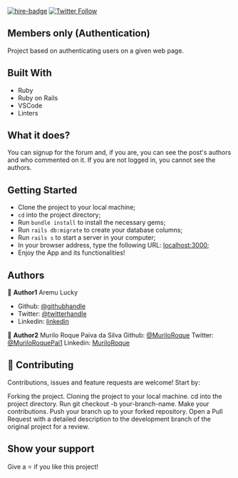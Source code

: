 [![hire-badge](https://img.shields.io/badge/Consult%20/%20Hire%20Murilo-Click%20to%20Contact-brightgreen)](mailto:muriloengqui@gmail.com) [![Twitter Follow](https://img.shields.io/twitter/follow/MuriloRoquePai1?label=Follow%20Murilo%20on%20Twitter&style=social)](https://twitter.com/MuriloRoquePai1)

## Members only (Authentication)

Project based on authenticating users on a given web page.

## Built With

- Ruby
- Ruby on Rails 
- VSCode 
- Linters 

## What it does?

You can signup for the forum and, if you are, you can see the post's authors and who commented on it. If you are not logged in, you cannot see the authors.

## Getting Started

- Clone the project to your local machine;
- `cd` into the project directory;
- Run `bundle install` to install the necessary gems;
- Run `rails db:migrate` to create your database columns;
- Run `rails s` to start a server in your computer;
- In your browser address, type the following URL: [localhost:3000](localhost:3000);
- Enjoy the App and its functionalities!

## Authors

👤 **Author1**
Aremu Lucky
- Github: [@githubhandle](https://github.com/Luckyaremu)
- Twitter: [@twitterhandle](@luckyaremu)
- Linkedin: [linkedin](https://www.linkedin.com/in/lucky-aremu-24807a145/)


👤 **Author2**
Murilo Roque Paiva da Silva
Github: [@MuriloRoque](https://github.com/MuriloRoque)
Twitter: [@MuriloRoquePai1](https://twitter.com/MuriloRoquePai1)
Linkedin: [MuriloRoque](https://www.linkedin.com/in/murilo-roque-b1268741/)


## 🤝 Contributing

Contributions, issues and feature requests are welcome! Start by:

Forking the project.
Cloning the project to your local machine.
cd into the project directory.
Run git checkout -b your-branch-name.
Make your contributions.
Push your branch up to your forked repository.
Open a Pull Request with a detailed description to the development branch of the original project for a review.

## Show your support

Give a ⭐️ if you like this project!
